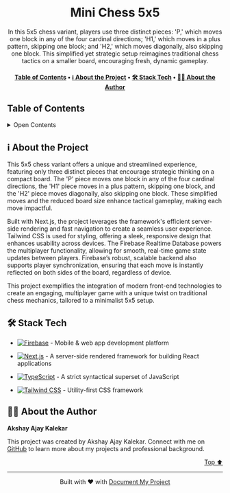 <a name="readme-top"></a>
<div align="center">



# Mini Chess 5x5

In this 5x5 chess variant, players use three distinct pieces: 'P,' which moves one block in any of the four cardinal directions; 'H1,' which moves in a plus pattern, skipping one block; and 'H2,' which moves diagonally, also skipping one block. This simplified yet strategic setup reimagines traditional chess tactics on a smaller board, encouraging fresh, dynamic gameplay.

</div>


<div align="center"><h4><a href="#-table-of-contents">️Table of Contents</a> • <a href="#-about-the-project">ℹ️ About the Project</a> • <a href="#-stack-tech">🛠 Stack Tech</a> • <a href="#-about-the-author">👨🏻‍ About the Author</a></h4></div>

## ️Table of Contents
 <details>
<summary>Open Contents</summary>

- [Mini Chess 5x5](#mini-chess-5x5)
  - [ℹ️ About the Project](#-about-the-project)
  - [🛠 Stack Tech](#-stack-tech)
  - [👨🏻‍ About the Author](#-about-the-author)
</details>

## ℹ️ About the Project

This 5x5 chess variant offers a unique and streamlined experience, featuring only three distinct pieces that encourage strategic thinking on a compact board. The 'P' piece moves one block in any of the four cardinal directions, the 'H1' piece moves in a plus pattern, skipping one block, and the 'H2' piece moves diagonally, also skipping one block. These simplified moves and the reduced board size enhance tactical gameplay, making each move impactful.

Built with Next.js, the project leverages the framework's efficient server-side rendering and fast navigation to create a seamless user experience. Tailwind CSS is used for styling, offering a sleek, responsive design that enhances usability across devices. The Firebase Realtime Database powers the multiplayer functionality, allowing for smooth, real-time game state updates between players. Firebase’s robust, scalable backend also supports player synchronization, ensuring that each move is instantly reflected on both sides of the board, regardless of device.

This project exemplifies the integration of modern front-end technologies to create an engaging, multiplayer game with a unique twist on traditional chess mechanics, tailored to a minimalist 5x5 setup.



## 🛠 Stack Tech
- [![Firebase][Firebase-badge]][Firebase-url] - Mobile & web app development platform

[Firebase-badge]: https://img.shields.io/badge/Firebase-FFCA28?style=for-the-badge&logo=firebase
[Firebase-url]: }
- [![Next.js][Next.js-badge]][Next.js-url] - A server-side rendered framework for building React applications

[Next.js-badge]: https://img.shields.io/badge/Next.js-000000?style=for-the-badge&logo=nextjs
[Next.js-url]: }
- [![TypeScript][TypeScript-badge]][TypeScript-url] - A strict syntactical superset of JavaScript

[TypeScript-badge]: https://img.shields.io/badge/TypeScript-3178C6?style=for-the-badge&logo=typescript
[TypeScript-url]: }
- [![Tailwind CSS][Tailwind CSS-badge]][Tailwind CSS-url] - Utility-first CSS framework

[Tailwind CSS-badge]: https://img.shields.io/badge/Tailwind%20CSS-38B2AC?style=for-the-badge&logo=tailwindcss
[Tailwind CSS-url]: }



## 👨🏻‍ About the Author

**Akshay Ajay Kalekar**

This project was created by Akshay Ajay Kalekar. Connect with me on [GitHub](https://github.com/https://github.com/akshay-Kalekar)  to learn more about my projects and professional background.


<p align="right"><a href="#readme-top">Top ⬆️</a></p>

---
 <div align="center">Built with ❤️ with <a href="https://github.com/luisvent/document_my_project">Document My Project</a></div>

